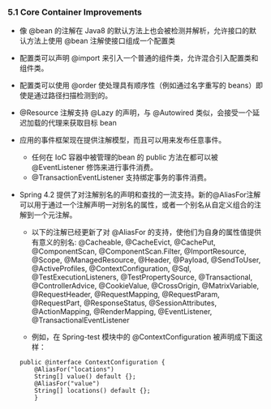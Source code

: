 ### 5.1 Core Container Improvements

* 像 @bean 的注解在 Java8 的默认方法上也会被检测并解析，允许接口的默认方法上使用 @bean 注解使接口组成一个配置类

* 配置类可以声明 @import 来引入一个普通的组件类，允许混合引入配置类和组件类。

* 配置类可以使用 @order 使处理具有顺序性（例如通过名字重写的 beans）即使是通过路径扫描检测到的。

* @Resource 注解支持 @Lazy 的声明，与 @Autowired 类似，会接受一个延迟加载的代理来获取目标 bean

* 应用的事件框架现在提供注解模型，而且可以用来发布任意事件。
    * 任何在 IoC 容器中被管理的bean 的 public 方法在都可以被 @EventListener 修饰来进行事件消费。
    * @TransactionEventListener 支持绑定事务的事件消费。
  
* Spring 4.2 提供了对注解别名的声明和查找的一流支持。新的@AliasFor注解可以用于通过一个注解声明一对别名的属性，或者一个别名从自定义组合的注解到一个元注解。
    * 以下的注解已经更新了对 @AliasFor 的支持，使他们为自身的属性值提供有意义的别名: @Cacheable, @CacheEvict, @CachePut, @ComponentScan, @ComponentScan.Filter, @ImportResource, @Scope, @ManagedResource, @Header, @Payload, @SendToUser, @ActiveProfiles, @ContextConfiguration, @Sql, @TestExecutionListeners, @TestPropertySource, @Transactional, @ControllerAdvice, @CookieValue, @CrossOrigin, @MatrixVariable, @RequestHeader, @RequestMapping, @RequestParam, @RequestPart, @ResponseStatus, @SessionAttributes, @ActionMapping, @RenderMapping, @EventListener, @TransactionalEventListener
  
    * 例如，在 Spring-test 模块中的 @ContextConfiguration 被声明成下面这样：
    ```
    public @interface ContextConfiguration {
        @AliasFor("locations")
        String[] value() default {};
        @AliasFor("value")
        String[] locations() default {};
        }
    ```